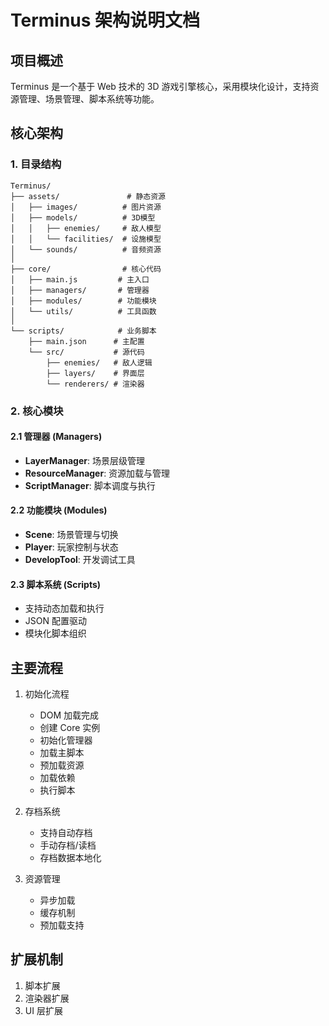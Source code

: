 # Terminus 架构说明文档

## 项目概述

Terminus 是一个基于 Web 技术的 3D 游戏引擎核心，采用模块化设计，支持资源管理、场景管理、脚本系统等功能。

## 核心架构

### 1. 目录结构

```
Terminus/
├── assets/               # 静态资源
│   ├── images/          # 图片资源
│   ├── models/          # 3D模型
│   │   ├── enemies/     # 敌人模型
│   │   └── facilities/  # 设施模型
│   └── sounds/          # 音频资源
│
├── core/                # 核心代码
│   ├── main.js         # 主入口
│   ├── managers/       # 管理器
│   ├── modules/        # 功能模块
│   └── utils/          # 工具函数
│
└── scripts/            # 业务脚本
    ├── main.json      # 主配置
    └── src/           # 源代码
        ├── enemies/   # 敌人逻辑
        ├── layers/    # 界面层
        └── renderers/ # 渲染器
```

### 2. 核心模块

#### 2.1 管理器 (Managers)

- **LayerManager**: 场景层级管理
- **ResourceManager**: 资源加载与管理
- **ScriptManager**: 脚本调度与执行

#### 2.2 功能模块 (Modules)

- **Scene**: 场景管理与切换
- **Player**: 玩家控制与状态
- **DevelopTool**: 开发调试工具

#### 2.3 脚本系统 (Scripts)

- 支持动态加载和执行
- JSON 配置驱动
- 模块化脚本组织

## 主要流程

1. 初始化流程

   - DOM 加载完成
   - 创建 Core 实例
   - 初始化管理器
   - 加载主脚本
   - 预加载资源
   - 加载依赖
   - 执行脚本

2. 存档系统

   - 支持自动存档
   - 手动存档/读档
   - 存档数据本地化

3. 资源管理
   - 异步加载
   - 缓存机制
   - 预加载支持

## 扩展机制

1. 脚本扩展
2. 渲染器扩展
3. UI 层扩展
